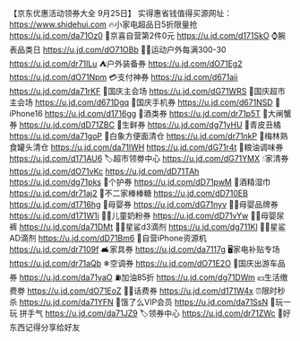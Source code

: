 【京东优惠活动领券大全 9月25日】
实得惠省钱值得买源网址：https://www.shidehui.com
🔥小家电超品日5折限量抢
https://u.jd.com/da71Oz0
🛒京喜自营第2件0元
https://u.jd.com/d171SkO
⌚腕表品类日
https://u.jd.com/dO71OBb
🏃🏻运动户外每满300-30
https://u.jd.com/dr71lLu
⛺户外装备券
https://u.jd.com/dO71Eg2
https://u.jd.com/dO71Npm
💳支付神券
https://u.jd.com/d671aii
https://u.jd.com/da71rKF
🎉国庆主会场
https://u.jd.com/dG71WRS
🎉国庆超市主会场
https://u.jd.com/d671Dgq
📱国庆手机券
https://u.jd.com/d671NSD
 iPhone16
https://u.jd.com/d1716gg
🍶酒类券
https://u.jd.com/dr71p5T
🦀大闸蟹券
https://u.jd.com/dD71ZBC
🥩生鲜券
https://u.jd.com/dg71yHU
🍊青皮丑橘
https://u.jd.com/da71goP
🍜白象方便面清仓
https://u.jd.com/dr71nkP
🥫梅林熟食罐头清仓
https://u.jd.com/da71lWH
https://u.jd.com/dG71r4t
🍚粮油调味券
https://u.jd.com/d171AU6
🏷超市领劵中心
https://u.jd.com/dG71YMX
💧家清券
https://u.jd.com/dO71vKc
https://u.jd.com/dD71TAh
https://u.jd.com/dg71pks
🛁个护券
https://u.jd.com/dD71pwM
🛁酒精湿巾
https://u.jd.com/dr71aj2
🍭不二家棒棒糖
https://u.jd.com/dD710EB
https://u.jd.com/d1716hg
🍼母婴券
https://u.jd.com/dG71nyv
👶🏻母婴品牌券
https://u.jd.com/d171W1i
👶🏻儿童奶粉券
https://u.jd.com/dD71vYw
👶🏻母婴尿裤
https://u.jd.com/da71DMt
👶🏻星鲨d3滴剂
https://u.jd.com/dg711Kl
👶🏻星鲨AD滴剂
https://u.jd.com/dD71Bm6
📱自营iPhone资源机
https://u.jd.com/dr7109f
🛋家具券
https://u.jd.com/da7117g
🖥家电补贴专场
https://u.jd.com/dr71aQb
❄空调券
https://u.jd.com/dO71E2O
🚗国庆出游车品券
https://u.jd.com/da71yaO
⛽加油85折
https://u.jd.com/dg71DWm
💴生活缴费劵
https://u.jd.com/dO71EoZ
👍🏻话费券
https://u.jd.com/d171W4x
⏰限时秒杀
https://u.jd.com/da71YFN
🛵饿了么VIP会员
https://u.jd.com/da71SsN
🎰玩一玩 拼手气
https://u.jd.com/da71JZ9
🏷领券中心
https://u.jd.com/dr71ZWc
🎒好东西记得分享给好友